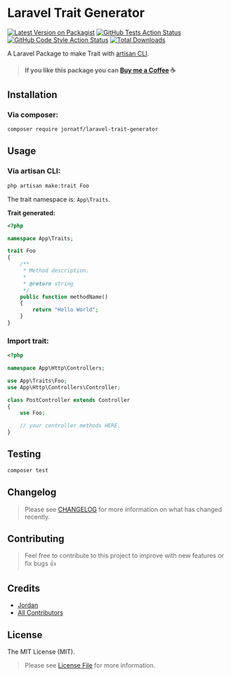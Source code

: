 # Laravel Trait Generator

[![Latest Version on Packagist](https://img.shields.io/packagist/v/jornatf/laravel-trait-generator.svg?style=flat-square)](https://packagist.org/packages/jornatf/laravel-trait-generator)
[![GitHub Tests Action Status](https://img.shields.io/github/actions/workflow/status/jornatf/laravel-trait-generator/run-tests.yml?branch=main&label=tests&style=flat-square)](https://github.com/jornatf/laravel-trait-generator/actions?query=workflow%3Arun-tests+branch%3Amain)
[![GitHub Code Style Action Status](https://img.shields.io/github/actions/workflow/status/jornatf/laravel-trait-generator/fix-php-code-style-issues.yml?branch=main&label=code%20style&style=flat-square)](https://github.com/jornatf/laravel-trait-generator/actions?query=workflow%3A"Fix+PHP+code+style+issues"+branch%3Amain)
[![Total Downloads](https://img.shields.io/packagist/dt/jornatf/laravel-trait-generator.svg?style=flat-square)](https://packagist.org/packages/jornatf/laravel-trait-generator)

A Laravel Package to make Trait with [artisan CLI](https://laravel.com/docs/master/artisan).

> #### If you like this package you can [Buy me a Coffee](https://www.buymeacoffee.com/jornatf) ☕️

## Installation

### Via composer:

```bash
composer require jornatf/laravel-trait-generator
```

## Usage

### Via artisan CLI:

```bash
php artisan make:trait Foo
```

The trait namespace is: `App\Traits`.

**Trait generated:**

```php
<?php

namespace App\Traits;

trait Foo
{
    /**
     * Method description.
     *
     * @return string
     */
    public function methodName()
    {
        return "Hello World";
    }
}
```

### Import trait:

```php
<?php

namespace App\Http\Controllers;

use App\Traits\Foo;
use App\Http\Controllers\Controller;

class PostController extends Controller
{
    use Foo;

    // your controller methods HERE.
}
```

## Testing

```bash
composer test
```

## Changelog

> Please see [CHANGELOG](CHANGELOG.md) for more information on what has changed recently.

## Contributing

> Feel free to contribute to this project to improve with new features or fix bugs 👍

## Credits

-   [Jordan](https://github.com/jornatf)
-   [All Contributors](../../contributors)

## License

The MIT License (MIT).

> Please see [License File](LICENSE.md) for more information.
